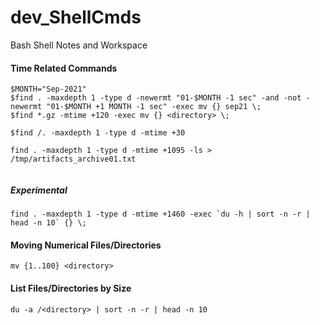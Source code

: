 # dev_ShellCmds
Bash Shell Notes and Workspace

#### Time Related Commands
```
$MONTH="Sep-2021"
$find . -maxdepth 1 -type d -newermt "01-$MONTH -1 sec" -and -not -newermt "01-$MONTH +1 MONTH -1 sec" -exec mv {} sep21 \;
$find *.gz -mtime +120 -exec mv {} <directory> \;

$find /. -maxdepth 1 -type d -mtime +30

find . -maxdepth 1 -type d -mtime +1095 -ls > /tmp/artifacts_archive01.txt
 
```

##### Experimental
```
find . -maxdepth 1 -type d -mtime +1460 -exec `du -h | sort -n -r | head -n 10` {} \;
```

#### Moving Numerical Files/Directories
```
mv {1..100} <directory>
```

#### List Files/Directories by Size
```
du -a /<directory> | sort -n -r | head -n 10
```
